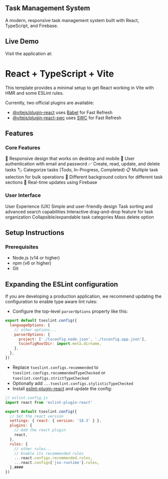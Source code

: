 ## Task Management System

A modern, responsive task management system built with React, TypeScript, and Firebase.

## Live Demo
Visit the application at: 

# React + TypeScript + Vite

This template provides a minimal setup to get React working in Vite with HMR and some ESLint rules.

Currently, two official plugins are available:

- [@vitejs/plugin-react](https://github.com/vitejs/vite-plugin-react/blob/main/packages/plugin-react/README.md) uses [Babel](https://babeljs.io/) for Fast Refresh
- [@vitejs/plugin-react-swc](https://github.com/vitejs/vite-plugin-react-swc) uses [SWC](https://swc.rs/) for Fast Refresh
  

## Features

### Core Features
📱 Responsive design that works on desktop and mobile
🔐 User authentication with email and password
✅ Create, read, update, and delete tasks
🏷️ Categorize tasks (Todo, In-Progress, Completed)
📋 Multiple task selection for bulk operations
🎨 Different background colors for different task sections
🔄 Real-time updates using Firebase

### User Interface
User Experience (UX)
Simple and user-friendly design
Task sorting and advanced search capabilities
Interactive drag-and-drop feature for task organization
Collapsible/expandable task categories
Mass delete option

## Setup Instructions

### Prerequisites
- Node.js (v14 or higher)
- npm (v6 or higher)
- Git

## Expanding the ESLint configuration

If you are developing a production application, we recommend updating the configuration to enable type aware lint rules:

- Configure the top-level `parserOptions` property like this:

```js
export default tseslint.config({
  languageOptions: {
    // other options...
    parserOptions: {
      project: ['./tsconfig.node.json', './tsconfig.app.json'],
      tsconfigRootDir: import.meta.dirname,
    },
  },
})
```

- Replace `tseslint.configs.recommended` to `tseslint.configs.recommendedTypeChecked` or `tseslint.configs.strictTypeChecked`
- Optionally add `...tseslint.configs.stylisticTypeChecked`
- Install [eslint-plugin-react](https://github.com/jsx-eslint/eslint-plugin-react) and update the config:

```js
// eslint.config.js
import react from 'eslint-plugin-react'

export default tseslint.config({
  // Set the react version
  settings: { react: { version: '18.3' } },
  plugins: {
    // Add the react plugin
    react,
  },
  rules: {
    // other rules...
    // Enable its recommended rules
    ...react.configs.recommended.rules,
    ...react.configs['jsx-runtime'].rules,
  },####
})
```




